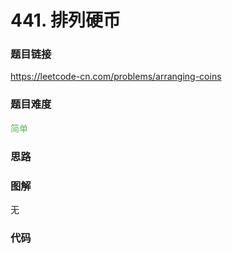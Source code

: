 # 441. 排列硬币

### 题目链接

https://leetcode-cn.com/problems/arranging-coins

### 题目难度

<font color=#5CB85C>简单</font>

### 思路



### 图解

无

### 代码

```python
```